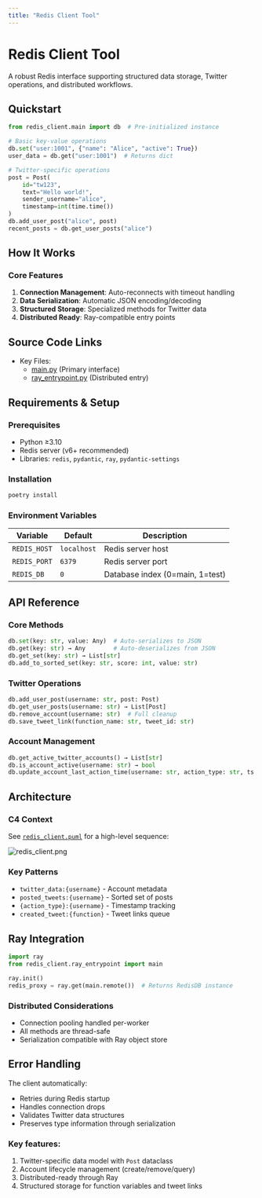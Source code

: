 ```yaml
---
title: "Redis Client Tool"
---
```


# Redis Client Tool

A robust Redis interface supporting structured data storage, Twitter operations, and distributed workflows.

## Quickstart

```python
from redis_client.main import db  # Pre-initialized instance

# Basic key-value operations
db.set("user:1001", {"name": "Alice", "active": True})
user_data = db.get("user:1001")  # Returns dict

# Twitter-specific operations
post = Post(
    id="tw123",
    text="Hello world!",
    sender_username="alice",
    timestamp=int(time.time())
)
db.add_user_post("alice", post)
recent_posts = db.get_user_posts("alice")
```

## How It Works

### Core Features
1. **Connection Management**: Auto-reconnects with timeout handling
2. **Data Serialization**: Automatic JSON encoding/decoding
3. **Structured Storage**: Specialized methods for Twitter data
4. **Distributed Ready**: Ray-compatible entry points

## Source Code Links
- Key Files:
  - [main.py](https://github.com/prxs-ai/praxis-tool-examples/blob/main/tools/redis_client/src/redis_client/main.py) (Primary interface)
  - [ray_entrypoint.py](https://github.com/prxs-ai/praxis-tool-examples/blob/main/tools/redis_client/src/redis_client/ray_entrypoint.py) (Distributed entry)

## Requirements & Setup

### Prerequisites
- Python ≥3.10
- Redis server (v6+ recommended)
- Libraries: `redis`, `pydantic`, `ray`, `pydantic-settings`

### Installation
```bash
poetry install
```

### Environment Variables
| Variable | Default | Description |
|----------|---------|-------------|
| `REDIS_HOST` | `localhost` | Redis server host |
| `REDIS_PORT` | `6379` | Redis server port |
| `REDIS_DB` | `0` | Database index (0=main, 1=test) |

## API Reference

### Core Methods
```python
db.set(key: str, value: Any)  # Auto-serializes to JSON
db.get(key: str) → Any        # Auto-deserializes from JSON
db.get_set(key: str) → List[str]
db.add_to_sorted_set(key: str, score: int, value: str)
```

### Twitter Operations
```python
db.add_user_post(username: str, post: Post)
db.get_user_posts(username: str) → List[Post]
db.remove_account(username: str)  # Full cleanup
db.save_tweet_link(function_name: str, tweet_id: str)
```

### Account Management
```python
db.get_active_twitter_accounts() → List[str]
db.is_account_active(username: str) → bool
db.update_account_last_action_time(username: str, action_type: str, ts: float)
```

## Architecture

### C4 Context
See [`redis_client.puml`](./images/diagrams/redis_client/redis_client.puml) for a high-level sequence:

![redis_client.png](/img/redis_client.png)


### Key Patterns
- `twitter_data:{username}` - Account metadata
- `posted_tweets:{username}` - Sorted set of posts
- `{action_type}:{username}` - Timestamp tracking
- `created_tweet:{function}` - Tweet links queue

## Ray Integration

```python
import ray
from redis_client.ray_entrypoint import main

ray.init()
redis_proxy = ray.get(main.remote())  # Returns RedisDB instance
```

### Distributed Considerations
- Connection pooling handled per-worker
- All methods are thread-safe
- Serialization compatible with Ray object store

## Error Handling

The client automatically:
- Retries during Redis startup
- Handles connection drops
- Validates Twitter data structures
- Preserves type information through serialization

### Key features:
1. Twitter-specific data model with `Post` dataclass
2. Account lifecycle management (create/remove/query)
3. Distributed-ready through Ray
4. Structured storage for function variables and tweet links
